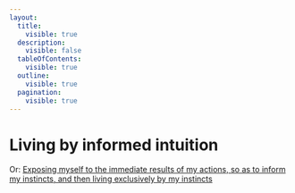 ```yaml
---
layout:
  title:
    visible: true
  description:
    visible: false
  tableOfContents:
    visible: true
  outline:
    visible: true
  pagination:
    visible: true
---
```


# Living by informed intuition

Or: [Exposing myself to the immediate results of my actions, so as to inform my instincts, and then living exclusively by my instincts](../2014/pattern-recognition.md)
